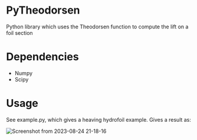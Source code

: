 # PyTheodorsen
Python library which uses the Theodorsen function to compute the lift on a foil section

# Dependencies
- Numpy
- Scipy

# Usage
See example.py, which gives a heaving hydrofoil example. Gives a result as:

![Screenshot from 2023-08-24 21-18-16](https://github.com/JacobLotz/PyTheodorsen/assets/69582468/3559a74e-e413-4340-b0c4-c0912f5c1576)

